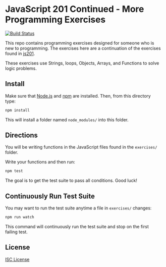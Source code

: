 # JavaScript 201 Continued - More Programming Exercises

[![Build Status](https://travis-ci.org/LannyWang009/js201-continued.svg?branch=master)](https://travis-ci.org/LannyWang009/js201-continued)

This repo contains programming exercises designed for someone who is new to
programming. The exercises here are a continuation of the exercises found in
[js201].

These exercises use Strings, loops, Objects, Arrays, and Functions to solve
logic problems.

## Install

Make sure that [Node.js] and [npm] are installed. Then, from this directory type:

```sh
npm install
```

This will install a folder named `node_modules/` into this folder.

## Directions

You will be writing functions in the JavaScript files found in the `exercises/`
folder.

Write your functions and then run:

```sh
npm test
```

The goal is to get the test suite to pass all conditions. Good luck!

## Continuously Run Test Suite

You may want to run the test suite anytime a file in `exercises/` changes:

```sh
npm run watch
```

This command will continuously run the test suite and stop on the first failing
test.

## License

[ISC License](LICENSE.md)

[js201]:https://github.com/oakmac/js201
[Node.js]:https://nodejs.org/
[npm]:https://en.wikipedia.org/wiki/Npm_(software)
